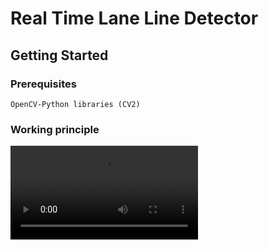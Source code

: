 # Real Time Lane Line Detector

 
## Getting Started

### Prerequisites

```
OpenCV-Python libraries (CV2)
```
### Working principle




![Alt Text](https://github.com/cherishmashankar/Finding-Lane-Lines-using-Computer-Vision/blob/master/OUTPUT_PATH_Clip.mp4)